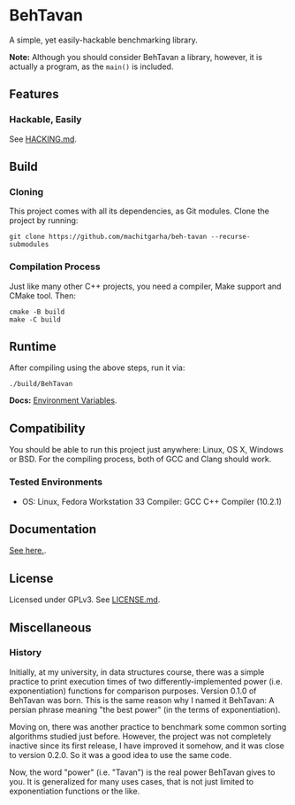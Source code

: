 # BehTavan

A simple, yet easily-hackable benchmarking library.

**Note:** Although you should consider BehTavan a library, however, it is actually a program, as the `main()` is included.

## Features

### Hackable, Easily

See [HACKING.md](./docs/HACKING.md).

## Build

### Cloning

This project comes with all its dependencies, as Git modules. Clone the project by running:

```
git clone https://github.com/machitgarha/beh-tavan --recurse-submodules
```

### Compilation Process

Just like many other C++ projects, you need a compiler, Make support and CMake tool. Then:

```
cmake -B build
make -C build
```

## Runtime

After compiling using the above steps, run it via:

```
./build/BehTavan
```

**Docs:** [Environment Variables](./docs/environment-variables.md).

## Compatibility

You should be able to run this project just anywhere: Linux, OS X, Windows or BSD. For the compiling process, both of GCC and Clang should work.

### Tested Environments

-   OS: Linux, Fedora Workstation 33
    Compiler: GCC C++ Compiler (10.2.1)

## Documentation

[See here.](./docs/README.md).

## License

Licensed under GPLv3. See [LICENSE.md](./LICENSE.md).

## Miscellaneous

### History

Initially, at my university, in data structures course, there was a simple practice to print execution times of two differently-implemented power (i.e. exponentiation) functions for comparison purposes. Version 0.1.0 of BehTavan was born. This is the same reason why I named it BehTavan: A persian phrase meaning "the best power" (in the terms of exponentiation).

Moving on, there was another practice to benchmark some common sorting algorithms studied just before. However, the project was not completely inactive since its first release, I have improved it somehow, and it was close to version 0.2.0. So it was a good idea to use the same code.

Now, the word "power" (i.e. "Tavan") is the real power BehTavan gives to you. It is generalized for many uses cases, that is not just limited to exponentiation functions or the like.
